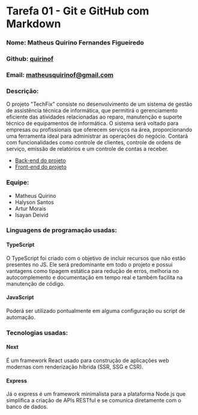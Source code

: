 # Tarefa 01 - Git e GitHub com Markdown

### Nome: Matheus Quirino Fernandes Figueiredo

### Github: [quirinof](https://github.com/quirinof)

### Email: matheusquirinof@gmail.com

### Descrição:

O projeto "TechFix" consiste no desenvolvimento de um sistema de gestão de assistência técnica de informática, que permitirá
o gerenciamento eficiente das atividades relacionadas ao reparo, manutenção e suporte técnico de equipamentos de informática.
O sistema será voltado para empresas ou profissionais que oferecem serviços na área, proporcionando uma ferramenta ideal para
administrar as operações do negócio. Contará com funcionalidades como controle de clientes, controle de ordens de serviço,
emissão de relatórios e um controle de contas a receber.

- [Back-end do projeto](https://github.com/quirinof/techFix-back.git)
- [Front-end do projeto](https://github.com/quirinof/techFix-front.git)

### Equipe:

- Matheus Quirino
- Halyson Santos
- Artur Morais
- Isayan Deivid

### Linguagens de programação usadas:

#### TypeScript

O TypeScript foi criado com o objetivo de incluir recursos que não estão presentes no JS. Ele será predominante em todo o projeto e possui vantagens como tipagem estática para redução de erros, melhoria no autocomplemento e documentação em tempo real e também facilita na manutenção de código.

#### JavaScript

Poderá ser utilizado pontualmente em alguma configuração ou script de automação.

### Tecnologias usadas:

#### Next

É um framework React usado para construção de aplicações web modernas com renderização híbrida (SSR, SSG e CSR).

#### Express

Já o express é um framework minimalista para a plataforma Node.js que simplifica a criação de APIs RESTful e se comunica diretamente com o banco de dados.
